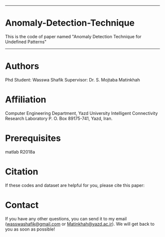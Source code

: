 ************************************************************************************************************
# Anomaly-Detection-Technique
This is the code of paper named "Anomaly Detection Technique for Undefined Patterns"
*************************************************************************************************************
# Authors
Phd Student: Wasswa Shafik
Supervisor:  Dr. S. Mojtaba Matinkhah

# Affiliation
Computer Engineering Department,
Yazd University
Intelligent Connectivity Research Laboratory
P. O. Box 89175-741, Yazd, Iran.


# Prerequisites
matlab R2018a


# Citation
If these codes and dataset are helpful for you, please cite this paper:


# Contact
If you have any other questions, you can send it to my email (wasswashafik@gmail.com or Matinkhah@yazd.ac.ir). 
We will get back to you as soon as possible!
